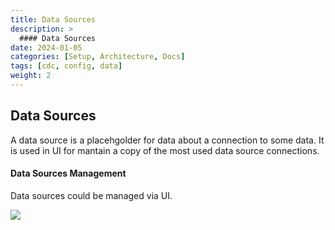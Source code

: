 ```yaml
---
title: Data Sources
description: >
  #### Data Sources
date: 2024-01-05
categories: [Setup, Architecture, Docs]
tags: [cdc, config, data]
weight: 2
---
```


## Data Sources
A data source is a placehgolder for data about a connection to some data. It is used in UI for mantain a copy of the most used data source connections.

#### Data Sources Management
Data sources could be managed via UI.

![](/images/ds.png)
